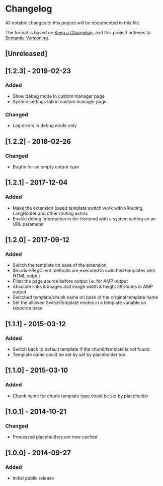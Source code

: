 # Changelog
All notable changes to this project will be documented in this file.

The format is based on [Keep a Changelog](https://keepachangelog.com/en/1.0.0/),
and this project adheres to [Semantic Versioning](https://semver.org/spec/v2.0.0.html).

## [Unreleased]

## [1.2.3] - 2019-02-23
### Added
- Show debug mode in custom manager page
- System settings tab in custom manager page

### Changed
- Log errors in debug mode only

## [1.2.2] - 2018-02-26
### Changed
- Bugfix for an empty output type

## [1.2.1] - 2017-12-04
### Added
- Make the extension based template switch work with xRouting, LangRouter and other routing extras
- Enable debug information in the frontend with a system setting an an URL parameter

## [1.2.0] - 2017-09-12
### Added
- Switch the template on base of the extension
- $modx->RegClient methods are executed in switched templates with HTML output
- Filter the page source before output i.e. for AMP output
- Absolute links & images and image width & height attributes in AMP output
- Switched template/chunk name on base of the original template name
- Set the allowed SwitchTemplate modes in a template variable on resource base

## [1.1.1] - 2015-03-12
### Added
- Switch back to default template if the chunk/template is not found
- Template name could be set by set by placeholder too

## [1.1.0] - 2015-03-10
### Added
- Chunk name for chunk template type could be set by placeholder

## [1.0.1] - 2014-10-21
### Changed
- Processed placeholders are now cached

## [1.0.0] - 2014-09-27
### Added
- Initial public release
